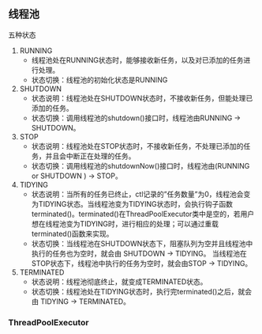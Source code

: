 ## 线程池

五种状态

1. RUNNING
   * 线程池处在RUNNING状态时，能够接收新任务，以及对已添加的任务进行处理。 
   * 状态切换：线程池的初始化状态是RUNNING
2. SHUTDOWN
   * 状态说明：线程池处在SHUTDOWN状态时，不接收新任务，但能处理已添加的任务。
   * 状态切换：调用线程池的shutdown()接口时，线程池由RUNNING -> SHUTDOWN。
3. STOP
   * 状态说明：线程池处在STOP状态时，不接收新任务，不处理已添加的任务，并且会中断正在处理的任务。
   * 状态切换：调用线程池的shutdownNow()接口时，线程池由(RUNNING or SHUTDOWN ) -> STOP。
4. TIDYING
   * 状态说明：当所有的任务已终止，ctl记录的”任务数量”为0，线程池会变为TIDYING状态。当线程池变为TIDYING状态时，会执行钩子函数terminated()。terminated()在ThreadPoolExecutor类中是空的，若用户想在线程池变为TIDYING时，进行相应的处理；可以通过重载terminated()函数来实现。
   * 状态切换：当线程池在SHUTDOWN状态下，阻塞队列为空并且线程池中执行的任务也为空时，就会由 SHUTDOWN -> TIDYING。 
     当线程池在STOP状态下，线程池中执行的任务为空时，就会由STOP -> TIDYING。
5. TERMINATED
   * 状态说明：线程池彻底终止，就变成TERMINATED状态。 
   * 状态切换：线程池处在TIDYING状态时，执行完terminated()之后，就会由 TIDYING -> TERMINATED。

### ThreadPoolExecutor
